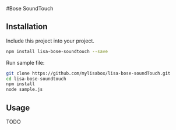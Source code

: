 #Bose SoundTouch

## Installation
Include this project into your project. 
```bash
npm install lisa-bose-soundtouch --save
```
Run sample file:
```bash
git clone https://github.com/mylisabox/lisa-bose-soundTouch.git
cd lisa-bose-soundtouch
npm install
node sample.js
```

## Usage
TODO
